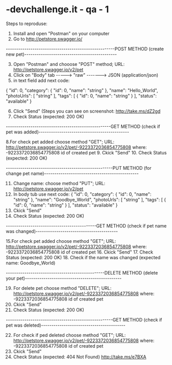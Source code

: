 # -devchallenge.it - qa - 1

Steps to reproduse:
1. Install and open "Postman" on your computer
2. Go to http://petstore.swagger.io/

-----------------------------------------------------POST METHOD (create new pet)---------------------------------------------

3. Open "Postman" and chooose "POST" method; URL: http://petstore.swagger.io/v2/pet
4. Click on "Body" tab -----> "raw" -------> JSON (application/json)
5. in text field add next code: 


{
  "id": 0,
  "category": {
    "id": 0,
    "name": "string"
  },
  "name": "Hello_World",
  "photoUrls": [
    "string"
  ],
  "tags": [
    {
      "id": 0,
      "name": "string"
    }
  ],
  "status": "available"
}


6. Click "Send" (Steps you can see on screenshot: http://take.ms/dZ2gd
7. Check Status (expected: 200 OK)

---------------------------------------------------GET METHOD (check if pet was added)--------------------------------------------


8.For check pet added choose method "GET"; URL: http://petstore.swagger.io/v2/pet/-9223372036854775808
where:  -9223372036854775808 id of created pet
9. Ckick "Send" 
10. Check Status (expected: 200 OK)


----------------------------------------------------PUT METHOD (for change pet name)----------------------------------------------

11. Change name: choose method "PUT"; URL: http://petstore.swagger.io/v2/pet
12. In body tub use next code:
{
  "id": 0,
  "category": {
    "id": 0,
    "name": "string"
  },
  "name": "Goodbye_World",
  "photoUrls": [
    "string"
  ],
  "tags": [
    {
      "id": 0,
      "name": "string"
    }
  ],
  "status": "available"
}
13. Ckick "Send" 
14. Check Status (expected: 200 OK)

  --------------------------------------------GET METHOD (check if pet name was changed)----------------------------------------


15.For check pet added choose method "GET"; URL: http://petstore.swagger.io/v2/pet/-9223372036854775808
where:  -9223372036854775808 id of created pet
16. Ckick "Send" 
17. Check Status (expected: 200 OK)
18. Check if the name was changed (expected name: Goodbye_World)


------------------------------------------------DELETE METHOD (delete your pet)-----------------------------------------------

19. For delete pet choose method "DELETE"; URL: http://petstore.swagger.io/v2/pet/-9223372036854775808
where:  -9223372036854775808 id of created pet
20. Ckick "Send" 
21. Check Status (expected: 200 OK)

----------------------------------------------------GET METHOD (check if pet was deleted)-----------------------------------------

22. For check if ped deleted choose method "GET"; URL: http://petstore.swagger.io/v2/pet/-9223372036854775808
where:  -9223372036854775808 id of created pet
23. Ckick "Send" 
24. Check Status (expected: 404 Not Found) http://take.ms/e7BXA
